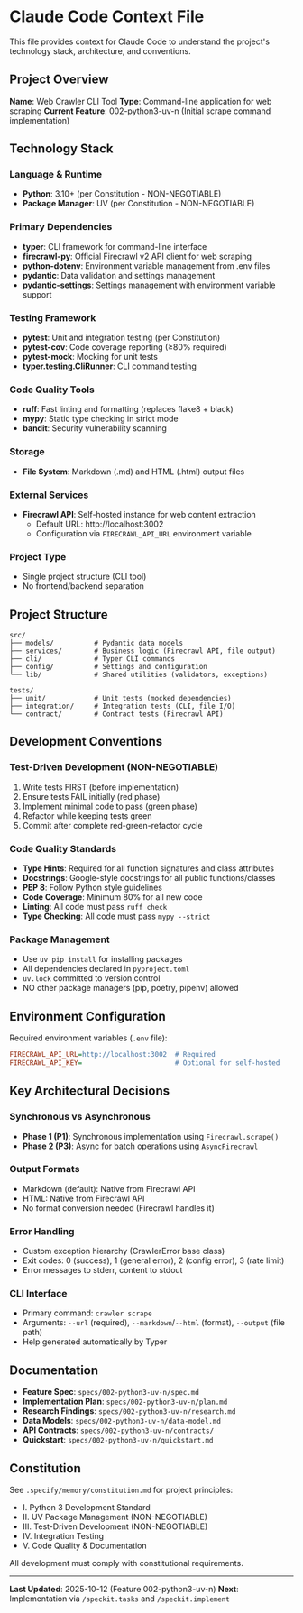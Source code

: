 ﻿# Claude Code Context File

This file provides context for Claude Code to understand the project's technology stack, architecture, and conventions.

## Project Overview

**Name**: Web Crawler CLI Tool
**Type**: Command-line application for web scraping
**Current Feature**: 002-python3-uv-n (Initial scrape command implementation)

## Technology Stack

<!-- BEGIN SPECKIT MANAGED: Do not manually edit between markers -->
### Language & Runtime
- **Python**: 3.10+ (per Constitution - NON-NEGOTIABLE)
- **Package Manager**: UV (per Constitution - NON-NEGOTIABLE)

### Primary Dependencies
- **typer**: CLI framework for command-line interface
- **firecrawl-py**: Official Firecrawl v2 API client for web scraping
- **python-dotenv**: Environment variable management from .env files
- **pydantic**: Data validation and settings management
- **pydantic-settings**: Settings management with environment variable support

### Testing Framework
- **pytest**: Unit and integration testing (per Constitution)
- **pytest-cov**: Code coverage reporting (≥80% required)
- **pytest-mock**: Mocking for unit tests
- **typer.testing.CliRunner**: CLI command testing

### Code Quality Tools
- **ruff**: Fast linting and formatting (replaces flake8 + black)
- **mypy**: Static type checking in strict mode
- **bandit**: Security vulnerability scanning

### Storage
- **File System**: Markdown (.md) and HTML (.html) output files

### External Services
- **Firecrawl API**: Self-hosted instance for web content extraction
  - Default URL: http://localhost:3002
  - Configuration via `FIRECRAWL_API_URL` environment variable

### Project Type
- Single project structure (CLI tool)
- No frontend/backend separation
<!-- END SPECKIT MANAGED -->

## Project Structure

```
src/
├── models/          # Pydantic data models
├── services/        # Business logic (Firecrawl API, file output)
├── cli/             # Typer CLI commands
├── config/          # Settings and configuration
└── lib/             # Shared utilities (validators, exceptions)

tests/
├── unit/            # Unit tests (mocked dependencies)
├── integration/     # Integration tests (CLI, file I/O)
└── contract/        # Contract tests (Firecrawl API)
```

## Development Conventions

### Test-Driven Development (NON-NEGOTIABLE)
1. Write tests FIRST (before implementation)
2. Ensure tests FAIL initially (red phase)
3. Implement minimal code to pass (green phase)
4. Refactor while keeping tests green
5. Commit after complete red-green-refactor cycle

### Code Quality Standards
- **Type Hints**: Required for all function signatures and class attributes
- **Docstrings**: Google-style docstrings for all public functions/classes
- **PEP 8**: Follow Python style guidelines
- **Code Coverage**: Minimum 80% for all new code
- **Linting**: All code must pass `ruff check`
- **Type Checking**: All code must pass `mypy --strict`

### Package Management
- Use `uv pip install` for installing packages
- All dependencies declared in `pyproject.toml`
- `uv.lock` committed to version control
- NO other package managers (pip, poetry, pipenv) allowed

## Environment Configuration

Required environment variables (`.env` file):
```ini
FIRECRAWL_API_URL=http://localhost:3002  # Required
FIRECRAWL_API_KEY=                       # Optional for self-hosted
```

## Key Architectural Decisions

### Synchronous vs Asynchronous
- **Phase 1 (P1)**: Synchronous implementation using `Firecrawl.scrape()`
- **Phase 2 (P3)**: Async for batch operations using `AsyncFirecrawl`

### Output Formats
- Markdown (default): Native from Firecrawl API
- HTML: Native from Firecrawl API
- No format conversion needed (Firecrawl handles it)

### Error Handling
- Custom exception hierarchy (CrawlerError base class)
- Exit codes: 0 (success), 1 (general error), 2 (config error), 3 (rate limit)
- Error messages to stderr, content to stdout

### CLI Interface
- Primary command: `crawler scrape`
- Arguments: `--url` (required), `--markdown`/`--html` (format), `--output` (file path)
- Help generated automatically by Typer

## Documentation

- **Feature Spec**: `specs/002-python3-uv-n/spec.md`
- **Implementation Plan**: `specs/002-python3-uv-n/plan.md`
- **Research Findings**: `specs/002-python3-uv-n/research.md`
- **Data Models**: `specs/002-python3-uv-n/data-model.md`
- **API Contracts**: `specs/002-python3-uv-n/contracts/`
- **Quickstart**: `specs/002-python3-uv-n/quickstart.md`

## Constitution

See `.specify/memory/constitution.md` for project principles:
- I. Python 3 Development Standard
- II. UV Package Management (NON-NEGOTIABLE)
- III. Test-Driven Development (NON-NEGOTIABLE)
- IV. Integration Testing
- V. Code Quality & Documentation

All development must comply with constitutional requirements.

---

**Last Updated**: 2025-10-12 (Feature 002-python3-uv-n)
**Next**: Implementation via `/speckit.tasks` and `/speckit.implement`

